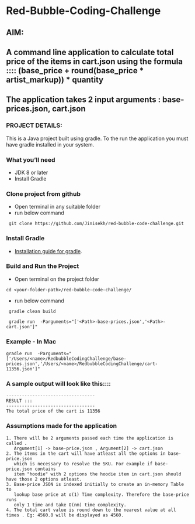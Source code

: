 # Red-Bubble-Coding-Challenge

## AIM:
## A command line application to calculate total price of the items in cart.json using the formula :::: (base_price + round(base_price * artist_markup)) * quantity
## The application takes 2 input arguments : base-prices.json, cart.json

### PROJECT DETAILS:
This is a Java project built using gradle. To the run the application you must have gradle installed in your system. 

### What you’ll need
+ JDK 8 or later
+ Install Gradle

### Clone project from github

 - Open terminal in any suitable folder
 - run below command 
```
 git clone https://github.com/Jinisekh/red-bubble-code-challenge.git
```

### Install Gradle

  + [Installation guide for gradle](https://gradle.org/install/).

### Build and Run the Project

 - Open terminal on the project folder
```
cd <your-folder-path>/red-bubble-code-challenge/
```
 - run below command 
```
 gradle clean build
```
```
 gradle run  -Parguments="['<Path>-base-prices.json','<Path>-cart.json']"
```
### Example - In Mac
```
gradle run  -Parguments="['/Users/<name>/RedbubbleCodingChallenge/base-prices.json','/Users/<name>/RedbubbleCodingChallenge/cart-11356.json']"
```

### A sample output will look like this::::

```
----------------------------------
RESULT :::
----------------------------------
The total price of the cart is 11356

```
### Assumptions made for the application
```
1. There will be 2 arguments passed each time the application is called . 
   Argument[1] -> base-price.json , Argument[2] -> cart.json
2. The items in the cart will have atleast all the options in base-price.json 
   which is necessary to resolve the SKU. For example if base-price.json contains 
   item "hoodie" with 2 options the hoodie item in cart.json should have those 2 options atleast.
3. Base-price JSON is indexed initially to create an in-memory Table to 
   lookup base price at o(1) Time complexity. Therefore the base-price runs 
   only 1 time and take O(nm) time complexity.
4. The total cart value is round down to the nearest value at all times . Eg: 4560.8 will be displayed as 4560.
```
